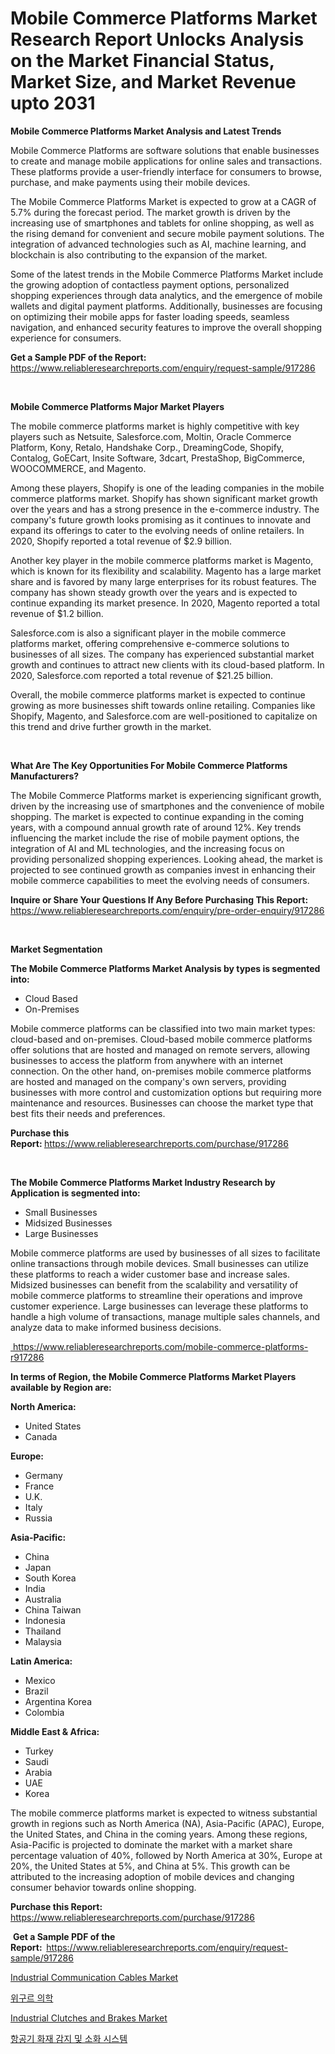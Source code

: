 <p><h1>Mobile Commerce Platforms Market Research Report Unlocks Analysis on the Market Financial Status, Market Size, and Market Revenue upto 2031</h1></p><p><strong>Mobile Commerce Platforms Market Analysis and Latest Trends</strong></p>
<p><p>Mobile Commerce Platforms are software solutions that enable businesses to create and manage mobile applications for online sales and transactions. These platforms provide a user-friendly interface for consumers to browse, purchase, and make payments using their mobile devices.</p><p>The Mobile Commerce Platforms Market is expected to grow at a CAGR of 5.7% during the forecast period. The market growth is driven by the increasing use of smartphones and tablets for online shopping, as well as the rising demand for convenient and secure mobile payment solutions. The integration of advanced technologies such as AI, machine learning, and blockchain is also contributing to the expansion of the market.</p><p>Some of the latest trends in the Mobile Commerce Platforms Market include the growing adoption of contactless payment options, personalized shopping experiences through data analytics, and the emergence of mobile wallets and digital payment platforms. Additionally, businesses are focusing on optimizing their mobile apps for faster loading speeds, seamless navigation, and enhanced security features to improve the overall shopping experience for consumers.</p></p>
<p><strong>Get a Sample PDF of the Report:&nbsp;</strong> <a href="https://www.reliableresearchreports.com/enquiry/request-sample/917286">https://www.reliableresearchreports.com/enquiry/request-sample/917286</a></p>
<p>&nbsp;</p>
<p><strong>Mobile Commerce Platforms Major Market Players</strong></p>
<p><p>The mobile commerce platforms market is highly competitive with key players such as Netsuite, Salesforce.com, Moltin, Oracle Commerce Platform, Kony, Retalo, Handshake Corp., DreamingCode, Shopify, Contalog, GoECart, Insite Software, 3dcart, PrestaShop, BigCommerce, WOOCOMMERCE, and Magento. </p><p>Among these players, Shopify is one of the leading companies in the mobile commerce platforms market. Shopify has shown significant market growth over the years and has a strong presence in the e-commerce industry. The company's future growth looks promising as it continues to innovate and expand its offerings to cater to the evolving needs of online retailers. In 2020, Shopify reported a total revenue of $2.9 billion.</p><p>Another key player in the mobile commerce platforms market is Magento, which is known for its flexibility and scalability. Magento has a large market share and is favored by many large enterprises for its robust features. The company has shown steady growth over the years and is expected to continue expanding its market presence. In 2020, Magento reported a total revenue of $1.2 billion.</p><p>Salesforce.com is also a significant player in the mobile commerce platforms market, offering comprehensive e-commerce solutions to businesses of all sizes. The company has experienced substantial market growth and continues to attract new clients with its cloud-based platform. In 2020, Salesforce.com reported a total revenue of $21.25 billion.</p><p>Overall, the mobile commerce platforms market is expected to continue growing as more businesses shift towards online retailing. Companies like Shopify, Magento, and Salesforce.com are well-positioned to capitalize on this trend and drive further growth in the market.</p></p>
<p>&nbsp;</p>
<p><strong>What Are The Key Opportunities For Mobile Commerce Platforms Manufacturers?</strong></p>
<p><p>The Mobile Commerce Platforms market is experiencing significant growth, driven by the increasing use of smartphones and the convenience of mobile shopping. The market is expected to continue expanding in the coming years, with a compound annual growth rate of around 12%. Key trends influencing the market include the rise of mobile payment options, the integration of AI and ML technologies, and the increasing focus on providing personalized shopping experiences. Looking ahead, the market is projected to see continued growth as companies invest in enhancing their mobile commerce capabilities to meet the evolving needs of consumers.</p></p>
<p><strong>Inquire or Share Your Questions If Any Before Purchasing This Report:</strong> <a href="https://www.reliableresearchreports.com/enquiry/pre-order-enquiry/917286">https://www.reliableresearchreports.com/enquiry/pre-order-enquiry/917286</a></p>
<p>&nbsp;</p>
<p><strong>Market Segmentation</strong></p>
<p><strong>The Mobile Commerce Platforms Market Analysis by types is segmented into:</strong></p>
<p><ul><li>Cloud Based</li><li>On-Premises</li></ul></p>
<p><p>Mobile commerce platforms can be classified into two main market types: cloud-based and on-premises. Cloud-based mobile commerce platforms offer solutions that are hosted and managed on remote servers, allowing businesses to access the platform from anywhere with an internet connection. On the other hand, on-premises mobile commerce platforms are hosted and managed on the company's own servers, providing businesses with more control and customization options but requiring more maintenance and resources. Businesses can choose the market type that best fits their needs and preferences.</p></p>
<p><strong>Purchase this Report:&nbsp;</strong><a href="https://www.reliableresearchreports.com/purchase/917286">https://www.reliableresearchreports.com/purchase/917286</a></p>
<p>&nbsp;</p>
<p><strong>The Mobile Commerce Platforms Market Industry Research by Application is segmented into:</strong></p>
<p><ul><li>Small Businesses</li><li>Midsized Businesses</li><li>Large Businesses</li></ul></p>
<p><p>Mobile commerce platforms are used by businesses of all sizes to facilitate online transactions through mobile devices. Small businesses can utilize these platforms to reach a wider customer base and increase sales. Midsized businesses can benefit from the scalability and versatility of mobile commerce platforms to streamline their operations and improve customer experience. Large businesses can leverage these platforms to handle a high volume of transactions, manage multiple sales channels, and analyze data to make informed business decisions.</p></p>
<p><a href="https://www.reliableresearchreports.com/mobile-commerce-platforms-r917286">&nbsp;https://www.reliableresearchreports.com/mobile-commerce-platforms-r917286</a></p>
<p><strong>In terms of Region, the Mobile Commerce Platforms Market Players available by Region are:</strong></p>
<p>
    <p> <strong> North America: </strong>
        <ul>
            <li>United States</li>
            <li>Canada</li>
        </ul>
        </p> 
    <p> <strong> Europe: </strong>
        <ul>
            <li>Germany</li>
            <li>France</li>
            <li>U.K.</li>
            <li>Italy</li>
            <li>Russia</li>
        </ul>
        </p> 
    <p> <strong> Asia-Pacific: </strong>
        <ul>
            <li>China</li>
            <li>Japan</li>
            <li>South Korea</li>
            <li>India</li>
            <li>Australia</li>
            <li>China Taiwan</li>
            <li>Indonesia</li>
            <li>Thailand</li>
            <li>Malaysia</li>
        </ul>
        </p> 
    <p> <strong> Latin America: </strong>
        <ul>
            <li>Mexico</li>
            <li>Brazil</li>
            <li>Argentina Korea</li>
            <li>Colombia</li>
        </ul>
        </p> 
    <p> <strong> Middle East & Africa: </strong>
        <ul>
            <li>Turkey</li>
            <li>Saudi</li>
            <li>Arabia</li>
            <li>UAE</li>
            <li>Korea</li>
        </ul>
    </p>
    </p>
<p><p>The mobile commerce platforms market is expected to witness substantial growth in regions such as North America (NA), Asia-Pacific (APAC), Europe, the United States, and China in the coming years. Among these regions, Asia-Pacific is projected to dominate the market with a market share percentage valuation of 40%, followed by North America at 30%, Europe at 20%, the United States at 5%, and China at 5%. This growth can be attributed to the increasing adoption of mobile devices and changing consumer behavior towards online shopping.</p></p>
<p><strong>Purchase this Report: </strong><a href="https://www.reliableresearchreports.com/purchase/917286">https://www.reliableresearchreports.com/purchase/917286</a></p>
<p>&nbsp;<strong>Get a Sample PDF of the Report:&nbsp;&nbsp;</strong><a href="https://www.reliableresearchreports.com/enquiry/request-sample/917286">https://www.reliableresearchreports.com/enquiry/request-sample/917286</a></p>
<p><strong></strong></p>
<p><p><a href="https://www.linkedin.com/pulse/industrial-communication-cables-market-competitive-analysis-trends-8mhmc?trackingId=ljcam2iLA4l32YiYAbfcsg%3D%3D">Industrial Communication Cables Market</a></p><p><a href="https://github.com/kein8762/Market-Research-Report-List-1/blob/main/572119350352.md">위구르 의학</a></p><p><a href="https://www.linkedin.com/pulse/industrial-clutches-brakes-market-report-reveals-latest-trends-cazff">Industrial Clutches and Brakes Market</a></p><p><a href="https://github.com/bunxhcci35271755/Market-Research-Report-List-2/blob/main/856487250353.md">항공기 화재 감지 및 소화 시스템</a></p></p>
